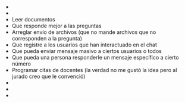 <!-- - Enviar documentos -->
<!-- - Ingresar documentos -->
<!-- - No volver a saludar en el chat mas de una vez -->
<!-- - Limitar las respuestas a escuela de Ing en Sistemas -->
<!-- - Agregar más inserts de posibles preguntas -->
- 
- 
- Leer documentos
- Que responde mejor a las preguntas
- Arreglar envío de archivos (que no mande archivos que no corresponden a la pregunta)
- Que registre a los usuarios que han interactuado en el chat
- Que pueda enviar mensaje masivo a ciertos usuarios o todos
- Que pueda una persona responderle un mensaje específico a cierto número
- Programar citas de docentes (la verdad no me gustó la idea pero al jurado creo que le convenció)
- 
- 
- 

